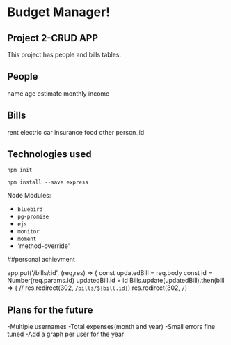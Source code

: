 # Budget Manager!

## Project 2-CRUD APP

This project has people and bills tables.

## People
name
age
estimate monthly income

## Bills

rent
electric
car
insurance
food
other
person_id

## Technologies used

`npm init`

`npm install --save express`

Node Modules:
- `bluebird`
- `pg-promise`
- `ejs`
- `monitor`
- `moment`
- 'method-override'

##personal achievment

app.put('/bills/:id', (req,res) => {
    const updatedBill = req.body
    const id = Number(req.params.id)
    updatedBill.id = id
    Bills.update(updatedBill).then(bill => {
        // res.redirect(302, `/bills/${bill.id}`)
        res.redirect(302, `/`)

## Plans for the future

-Multiple usernames
-Total expenses(month and year)
-Small errors fine tuned
-Add a graph per user for the year